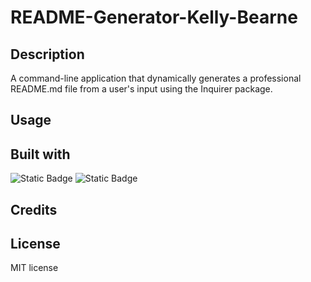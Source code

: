 # README-Generator-Kelly-Bearne

## Description
A command-line application that dynamically generates a professional README.md file from a user's input using the Inquirer package.

## Usage


## Built with

![Static Badge](https://img.shields.io/badge/JavaScript-blue) ![Static Badge](https://img.shields.io/badge/node.js-blue)

## Credits


## License

MIT license